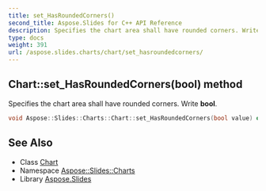 ```yaml
---
title: set_HasRoundedCorners()
second_title: Aspose.Slides for C++ API Reference
description: Specifies the chart area shall have rounded corners. Write bool.
type: docs
weight: 391
url: /aspose.slides.charts/chart/set_hasroundedcorners/
---
```

## Chart::set_HasRoundedCorners(bool) method


Specifies the chart area shall have rounded corners. Write **bool**.

```cpp
void Aspose::Slides::Charts::Chart::set_HasRoundedCorners(bool value) override
```

## See Also

* Class [Chart](../)
* Namespace [Aspose::Slides::Charts](../../)
* Library [Aspose.Slides](../../../)